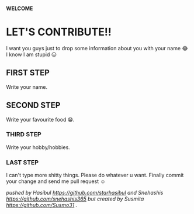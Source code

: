 **WELCOME**

# LET'S CONTRIBUTE!!
I want you guys just to drop some information about you with your name :joy:
I know I am stupid :expressionless:
## FIRST STEP
Write your name.
## SECOND STEP
Write your favourite food :grin:.
### THIRD STEP
Write your hobby/hobbies.
### LAST STEP
I can't type more shitty things. Please do whatever u want. Finally commit your change and send me pull request :relaxed:


*pushed by Hasibul https://github.com/starhasibul and Snehashis https://github.com/snehashis365 but created by Susmita https://github.com/Susmo31 .*
